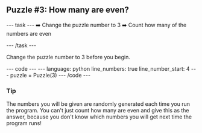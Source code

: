 <h2 class="c-project-heading--task">Puzzle #3: How many are even?</h2>

--- task ---
➡️ Change the puzzle number to 3
➡️ Count how many of the numbers are even

--- /task ---

Change the puzzle number to 3 before you begin.

<div class="c-project-code">
--- code ---
---
language: python
line_numbers: true
line_number_start: 4
---
puzzle = Puzzle(3)
--- /code ---

</div>

<div class="c-project-callout c-project-callout--tip">

### Tip

The numbers you will be given are randomly generated each time you run the program. You can't just count how many are even and give this as the answer, because you don't know which numbers you will get next time the program runs! 

</div>